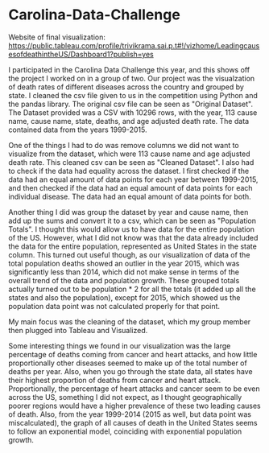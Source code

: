 # Carolina-Data-Challenge

Website of final visualization: https://public.tableau.com/profile/trivikrama.sai.p.t#!/vizhome/LeadingcausesofdeathintheUS/Dashboard1?publish=yes

I participated in the Carolina Data Challenge this year, and this shows off the project I worked on in a group of two. Our project was the visualzation of death rates of different diseases across the country and grouped by state.
I cleaned the csv file given to us in the competition using Python and the pandas library. The original csv file can be seen as "Original Dataset".
The Dataset provided was a CSV with 10296 rows, with the year, 113 cause name, cause name, state, deaths, and age adjusted death rate. The data contained data from the years 1999-2015.

One of the things I had to do was remove columns we did not want to visualize from the dataset, which were 113 cause name and age adjusted death rate. This cleaned csv can be seen as "Cleaned Dataset".
I also had to check if the data had equality across the dataset. I first checked if the data had an equal amount of data points for each year between 1999-2015, and then checked if the data had an equal amount of data points for each individual disease. The data had an equal amount of data points for both.

Another thing I did was group the dataset by year and cause name, then add up the sums and convert it to a csv, which can be seen as "Population Totals". I thought this would allow us to have data for the entire population of the US. However, what I did not know was that the data already included the data for the entire population, represented as United States in the state column.
This turned out useful though, as our visualization of data of the total population deaths showed an outlier in the year 2015, which was significantly less than 2014, which did not make sense in terms of the overall trend of the data and population growth. These grouped totals actually turned out to be
population * 2 for all the totals (it added up all the states and also the population), except for 2015, which showed us the population data point was not calculated properly for that point.

My main focus was the cleaning of the dataset, which my group member then plugged into Tableau and Visualized.

Some interesting things we found in our visualization was the large percentage of deaths coming from cancer and heart attacks, and how little proportionally other diseases seemed to make up of the total number of deaths per year. Also, when you go through the state data, all states have their highest proportion of deaths from cancer and heart attack. Proportionally, the percentage of heart attacks and cancer seem to be even across the US, something I did not expect, as I thought geographically poorer regions would have a higher prevalence of these two leading causes of death. Also, from the year 1999-2014 (2015 as well, but data point was miscalculated), the graph of all causes of death in the United States seems to follow an exponential model, coinciding with exponential population growth.

